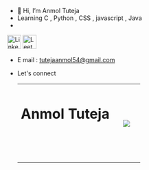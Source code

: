 - 👋 Hi, I’m Anmol Tuteja
- Learning C , Python , CSS , javascript , Java
- 
<a href="https://www.linkedin.com/in/anmol-tuteja-684b0327b/"><img src="http://pngimg.com/uploads/linkedIn/linkedIn_PNG8.png" alt="LinkedIn" height="32" width="32"></a>
<a href="https://leetcode.com/AnmolTuteja/"><img src="https://cdn.iconscout.com/icon/free/png-256/free-leetcode-3628885-3030025.png" alt="Leetcode" height="32" width="32"></a>

- E mail : tutejaanmol54@gmail.com
- Let's connect

  <div align="center">
  <table  style="border:0px solid white; width:100%;">
    <tr style="border:0px;">
      <th style="border:0px;"><h1>Anmol Tuteja<a/><h1/><th/>
      <th style="border:0px;"><img src="https://github-readme-stats.vercel.app/api/top-langs/?username=AnmolTutejaGitHub&layout=compact&bg_color=000&title_color=fff&text_color=fff&border_color=fff"/><th/>
    <tr/>
  <table/>
<div/>

